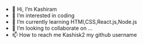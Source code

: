 - 👋 Hi, I’m Kashiram
- 👀 I’m interested in coding
- 🌱 I’m currently learning HTMl,CSS,React.js,Node.js
- 💞️ I’m looking to collaborate on ...
- 📫 How to reach me Kashisk2 my github username

<!---
Kashisk2/Kashisk2 is a ✨ special ✨ repository because its `README.md` (this file) appears on your GitHub profile.
You can click the Preview link to take a look at your changes.
--->
